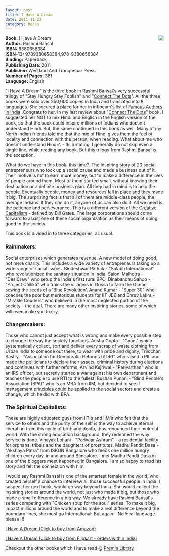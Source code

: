 ```yaml
---
layout: post
title: I Have A Dream
date: 2011-11-23
category: books
---
```


<img style="clear: right; float: right; margin-bottom: 1em; margin-left: 1em;" 
src="{{site.url}}/img/i-have-a-dream-rashmi-bansal.jpg"/>   

**Book:** I Have A Dream  
**Author:** Rashmi Bansal  
**ISBN:** 9380658384  
**ISBN-13:** 9789380658384,978-9380658384  
**Binding:** Paperback  
**Publishing Date:** 2011  
**Publisher:** Westland And Tranquebar Press  
**Number of Pages:** 361  
**Language:** English  
  
"I Have A Dream" is the third book in Rashmi Bansal's very successful trilogy of "Stay Hungry Stay Foolish" and "[Connect The Dots][connect-dots-url]". All the three books were sold over 350,000 copies in India and translated into 8 languages. She secured a place for her in infibeam's list of [Famous Authors in India][author]. Congrats to her. In my last review about "[Connect The Dots][connect-dots-url]" book, I suggested her NOT to mix Hindi and English in the English version of the book, so that the book could inspire millions of Indians who doesn't understand Hindi. But, the same continued in this book as well. Many of my North Indian friends told me that the mix of Hindi gives them the feel of locality and connection with the person, when reading. What about me who doesn't understand Hindi?. - Its irritating. I generally do not skip even a single line, while reading any book. But this trilogy from Rashmi Bansal is the exception.  

[connect-dots-url]: {{site.url}}/connect-the-dots-rashmi-bansal-book-review/
[author]: http://www.infibeam.com/Books/indian-authors-writers-a.html

What do we have in this book, this time?. The inspiring story of 20 social entrepreneurs who took up a social cause and made a business out of it. Their motive is not to earn more money, but to make a difference in the lives of people around them. Most of them started small, without knowing their destination or a definite business plan. All they had in mind is to help the people. Eventually people, money and resources fell in place and they made it big. The surprising fact is that all of them are middle-class people, the average Indians. If they can do it, anyone of us can also do it. All we need is the patience and perseverance. This is a different version of the [Creative Capitalism][cc-url] - defined by Bill Gates. The large corporations should come forward to assist one of these social organization as their means of doing good to the society.  

[cc-url]: {{site.url}}/creative-capitalism-a-conversation-with-bill-gates-warren-buffett-and-other-economic-leaders-michael-kinsley-book-review/

This book is divided in to three categories, as usual.  
  
### **Rainmakers:**  

Social enterprises which generates revenue. A new model of doing good, not mere charity. This includes a wide variety of entrepreneurs taking up a wide range of social issues. Bindeshwar Pathak - "Sulabh International" who revolutionized the sanitary situation in India, Saloni Malhotra - "DesiCrew" who setup the India's first rural BPO, Dinabandhu Sahoo - "Project Chilika" who trains the villagers in Orissa to farm the Ocean, sowing the seeds of a 'Blue Revolution', Anand Kumar - "Super 30" who coaches the poor but meritorious students for IIT JEE  and Dhruv Lakra - "Mirakle Couriers" who believed in the most neglected portion of the society - the deaf. There are many other inspiring stories, some of which will even make you to cry.  
  
### **Changemakers:**  

Those who cannot just accept what is wrong and make every possible step to change the way the society functions. Anshu Gupta - "Goonj" which systematically collect, sort and deliver every scrap of waste clothing from Urban India to someone out there, to wear with pride and dignity, Trilochan Sastry - "Association for Democratic Reforms (ADR)" who raised a PIL and made the politicians to declare their assets, criminal history during elections and continues with further reforms, Arvind Kejriwal - "Parivarthan" who is an IRS officer, but secretly started a war against his own department and teaches the people to use RTI to the fullest, Bushan Punani - "Blind People's Association (BPA)" who is an MBA from IIM, but decided to see if management principles could be applied to the social sectors and create a change, which he did with BPA.  
  
### **The Spiritual Capitalists:**  

These are highly educated guys from IIT's and IIM's who felt that the service to others and the purity of the self is the way to achieve eternal liberation from this cycle of birth and death, thus renounced their material world. With the strong education background, they redefined the way service is done. Vinayak Lohani - "Parivaar Ashram" - a residential facility for orphans, tribals and the daughters of prostitutes. Madhu Pandit Dasa - "Akshaya Patra" from ISKON Bangalore who feeds one million hungry children every day, in and around Bangalore. I met Madhu Pandit Dasa in one of the bloggers meet happened in Bangalore. I am so happy to read his story and felt the connection with him.  
  
I would say Rashmi Bansal is one of the smartest female in the world, who created herself a chance to interview all those successful people in India. I suspect her next book, would go way beyond India. She would collect the inspiring stories around the world, not just who made it big, but those who made a small difference in a big way. We already have Rashmi Bansal's series competing with "Chicken soup for the soul" series. To make it big, impact millions around the world and to make a real difference beyond the boundary lines, she must go International. But again - No local language please !!!  
  
[I Have A Dream (Click to buy from Amazon)](http://www.amazon.com/gp/product/9380658389/ref=as_li_tf_tl?ie=UTF8&amp;tag=booiverea-20&amp;linkCode=as2&amp;camp=217145&amp;creative=399373&amp;creativeASIN=9380658389)  
  
[I Have A Dream (Click to buy from Flipkart - orders within India)](http://www.flipkart.com/books/9380658384?affid=INPremkblo)  

Checkout the other books which I have read @ [Prem's Library]({{site.url}}/books/)  

